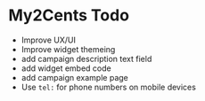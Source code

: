 # My2Cents Todo

- Improve UX/UI
- Improve widget themeing
- add campaign description text field
- add widget embed code
- add campaign example page
- Use `tel:` for phone numbers on mobile devices
